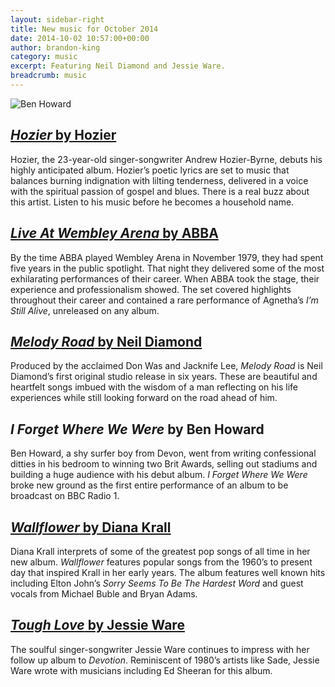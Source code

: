 ```yaml
---
layout: sidebar-right
title: New music for October 2014
date: 2014-10-02 10:57:00+00:00
author: brandon-king
category: music
excerpt: Featuring Neil Diamond and Jessie Ware.
breadcrumb: music
---
```

![Ben Howard](/images/featured/featured-ben-howard.jpg)

## [<cite>Hozier</cite> by Hozier](https://suffolk.spydus.co.uk/cgi-bin/spydus.exe/ENQ/OPAC/BIBENQ/3199538?QRY=CTIBIB%3C%20IRN%2841681776%29&QRYTEXT=Hozier%20[sound%20recording])

Hozier, the 23-year-old singer-songwriter Andrew Hozier-Byrne, debuts his highly anticipated album. Hozier&#8217;s poetic lyrics are set to music that balances burning indignation with lilting tenderness, delivered in a voice with the spiritual passion of gospel and blues. There is a real buzz about this artist. Listen to his music before he becomes a household name.

## [<cite>Live At Wembley Arena</cite> by ABBA](https://suffolk.spydus.co.uk/cgi-bin/spydus.exe/ENQ/OPAC/BIBENQ/3200661?QRY=CTIBIB%3C%20IRN%2841823796%29&QRYTEXT=Live%20at%20Wembley%20Arena%20[sound%20recording])

By the time ABBA played Wembley Arena in November 1979, they had spent five years in the public spotlight. That night they delivered some of the most exhilarating performances of their career. When ABBA took the stage, their experience and professionalism showed. The set covered highlights throughout their career and contained a rare performance of Agnetha’s <cite>I’m Still Alive</cite>, unreleased on any album.

## [<cite>Melody Road</cite> by Neil Diamond](https://suffolk.spydus.co.uk/cgi-bin/spydus.exe/ENQ/OPAC/BIBENQ/3201944?QRY=CTIBIB%3C%20IRN%2841340763%29&QRYTEXT=Melody%20road%20[sound%20recording])

Produced by the acclaimed Don Was and Jacknife Lee, <cite>Melody Road</cite> is Neil Diamond&#8217;s first original studio release in six years. These are beautiful and heartfelt songs imbued with the wisdom of a man reflecting on his life experiences while still looking forward on the road ahead of him.

## <cite>I Forget Where We Were</cite> by Ben Howard

Ben Howard, a shy surfer boy from Devon, went from writing confessional ditties in his bedroom to winning two Brit Awards, selling out stadiums and building a huge audience with his debut album. <cite>I Forget Where We Were</cite> broke new ground as the first entire performance of an album to be broadcast on BBC Radio 1.

## [<cite>Wallflower</cite> by Diana Krall](https://suffolk.spydus.co.uk/cgi-bin/spydus.exe/ENQ/OPAC/BIBENQ/3203696?QRY=CTIBIB%3C%20IRN%2844257575%29&QRYTEXT=Wallflower%20[sound%20recording])

Diana Krall interprets of some of the greatest pop songs of all time in her new album. <cite>Wallflower</cite> features popular songs from the 1960&#8217;s to present day that inspired Krall in her early years. The album features well known hits including Elton John’s <cite>Sorry Seems To Be The Hardest Word</cite> and guest vocals from Michael Buble and Bryan Adams.

## [<cite>Tough Love</cite> by Jessie Ware](https://suffolk.spydus.co.uk/cgi-bin/spydus.exe/ENQ/OPAC/BIBENQ/3204193?QRY=CTIBIB%3C%20IRN%2817294879%29&QRYTEXT=Tough%20love%20[sound%20recording])

The soulful singer-songwriter Jessie Ware continues to impress with her follow up album to <cite>Devotion</cite>. Reminiscent of 1980&#8217;s artists like Sade, Jessie Ware wrote with musicians including Ed Sheeran for this album.
